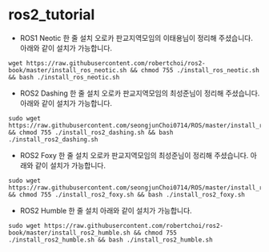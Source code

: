 # ros2_tutorial



- ROS1 Neotic 한 줄 설치
오로카 판교지역모임의 이태용님이 정리해 주셨습니다.
아래와 같이 설치가 가능합니다.
~~~
wget https://raw.githubusercontent.com/robertchoi/ros2-book/master/install_ros_neotic.sh && chmod 755 ./install_ros_neotic.sh && bash ./install_ros_neotic.sh
~~~

- ROS2 Dashing 한 줄 설치
오로카 판교지역모임의 최성준님이 정리해 주셨습니다.
아래와 같이 설치가 가능합니다.
~~~
sudo wget https://raw.githubusercontent.com/seongjunChoi0714/ROS/master/install_ros2_dashing.sh && chmod 755 ./install_ros2_dashing.sh && bash ./install_ros2_dashing.sh
~~~

- ROS2 Foxy 한 줄 설치
오로카 판교지역모임의 최성준님이 정리해 주셨습니다.
아래와 같이 설치가 가능합니다.
~~~
sudo wget https://raw.githubusercontent.com/seongjunChoi0714/ROS/master/install_ros2_foxy.sh && chmod 755 ./install_ros2_foxy.sh && bash ./install_ros2_foxy.sh
~~~


- ROS2 Humble 한 줄 설치
아래와 같이 설치가 가능합니다.
~~~
sudo wget https://raw.githubusercontent.com/robertchoi/ros2-book/master/install_ros2_humble.sh && chmod 755 ./install_ros2_humble.sh && bash ./install_ros2_humble.sh
~~~
